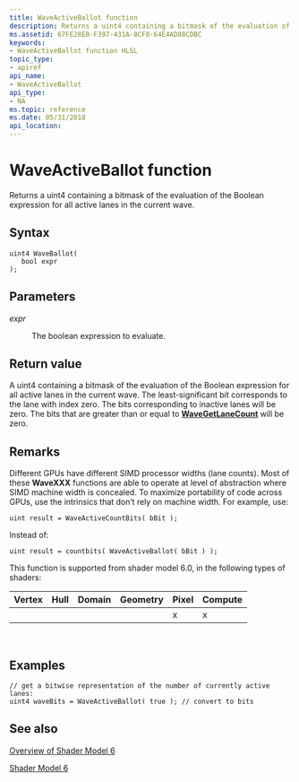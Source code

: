 ```yaml
---
title: WaveActiveBallot function
description: Returns a uint4 containing a bitmask of the evaluation of the Boolean expression for all active lanes in the current wave. 
ms.assetid: 67FE28E0-F397-431A-8CF8-64E4AD88CDBC
keywords:
- WaveActiveBallot function HLSL
topic_type:
- apiref
api_name:
- WaveActiveBallot
api_type:
- NA
ms.topic: reference
ms.date: 05/31/2018
api_location: 
---
```


# WaveActiveBallot function

Returns a uint4 containing a bitmask of the evaluation of the Boolean expression for all active lanes in the current wave. 

## Syntax

``` syntax
uint4 WaveBallot(
   bool expr
);
```

## Parameters

<dl> <dt>

*expr* 
</dt> <dd>

The boolean expression to evaluate.

</dd> </dl>

## Return value

A uint4 containing a bitmask of the evaluation of the Boolean expression for all active lanes in the current wave. The least-significant bit corresponds to the lane with index zero. The bits corresponding to inactive lanes will be zero. The bits that are greater than or equal to [**WaveGetLaneCount**](wavegetlanecount.md) will be zero.

## Remarks

Different GPUs have different SIMD processor widths (lane counts). Most of these **WaveXXX** functions are able to operate at level of abstraction where SIMD machine width is concealed. To maximize portability of code across GPUs, use the intrinsics that don’t rely on machine width. For example, use:

``` syntax
uint result = WaveActiveCountBits( bBit );
```

Instead of:

``` syntax
uint result = countbits( WaveActiveBallot( bBit ) );
```

This function is supported from shader model 6.0, in the following types of shaders:



| Vertex | Hull | Domain | Geometry | Pixel | Compute |
|--------|------|--------|----------|-------|---------|
|        |      |        |          | x     | x       |



 

## Examples

``` syntax
// get a bitwise representation of the number of currently active lanes:
uint4 waveBits = WaveActiveBallot( true ); // convert to bits 
```

## See also

<dl> <dt>

[Overview of Shader Model 6](hlsl-shader-model-6-0-features-for-direct3d-12.md)
</dt> <dt>

[Shader Model 6](shader-model-6-0.md)
</dt> </dl>

 

 




